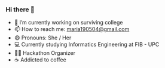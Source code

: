 ### Hi there 👋

<!--
**maariafarelo/maariafarelo** is a ✨ _special_ ✨ repository because its `README.md` (this file) appears on your GitHub profile.
Here are some ideas to get you started:
-->

- 🔭 I’m currently working on surviving college
- 📫 How to reach me: maria190504@gmail.com 
- 😄 Pronouns: She / Her
- 💻 Currently studying Informatics Engineering at FIB - UPC
- 🙋‍♀️ Hackathon Organizer
- ☕ Addicted to coffee
 <!-- 👯 I’m looking to collaborate on .
- 🤔 I’m looking for help with ...
- 🌱 I’m currently learning 
- ⚡ Fun fact: ... 
- 💬 Ask me about ... -->

